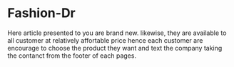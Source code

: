 # Fashion-Dr
Here article presented to you  are brand new. likewise, they are available to all customer at relatively affortable price hence each customer are encourage to choose the product they want and text the company taking the contanct from the footer of each pages.
